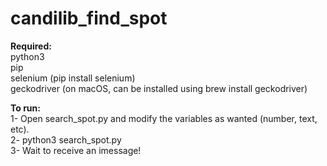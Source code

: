 # candilib_find_spot


**Required:**\
python3\
pip\
selenium (pip install selenium)\
geckodriver (on macOS, can be installed using brew install geckodriver)

**To run:**\
1- Open search_spot.py and modify the variables as wanted (number, text, etc).\
2- python3 search_spot.py\
3- Wait to receive an imessage!
